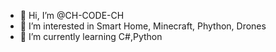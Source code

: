 - 👋 Hi, I’m @CH-CODE-CH
- 👀 I’m interested in Smart Home, Minecraft, Phython, Drones
- 🌱 I’m currently learning C#,Python


<!---
CH-CODE-CH/CH-CODE-CH is a ✨ special ✨ repository because its `README.md` (this file) appears on your GitHub profile.
You can click the Preview link to take a look at your changes.
--->
